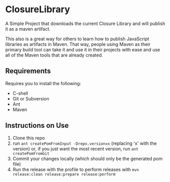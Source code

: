 ClosureLibrary
==============

A Simple Project that downloads the current Closure Library and will publish it as a maven artifact.

This also is a great way for others to learn how to publish JavaScript libraries as artifacts in 
Maven.  That way, people using Maven as their primary build tool can take it and use it in their
projects with ease and use all of the Maven tools that are already created.


## Requirements
Requires you to install the following:

* C-shell
* Git or Subversion
* Ant
* Maven

## Instructions on Use

1. Clone this repo
2. run `ant createPomFromInput -Drepo.version=x` (replacing 'x' with the version) or, if you just want the most recent version, run `ant createPomFromGit`
3. Commit your changes locally (which should only be the generated pom file)
4. Run the release with the profile to perform releases with `mvn release:clean release:prepare release:perform`

